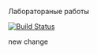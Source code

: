 Лаборатораные работы

[![Build Status](https://travis-ci.org/AleksandraSavosina/381706-2_savosina_labs.svg?branch=all_labs)](https://travis-ci.org/AleksandraSavosina/381706-2_savosina_labs)

new change
